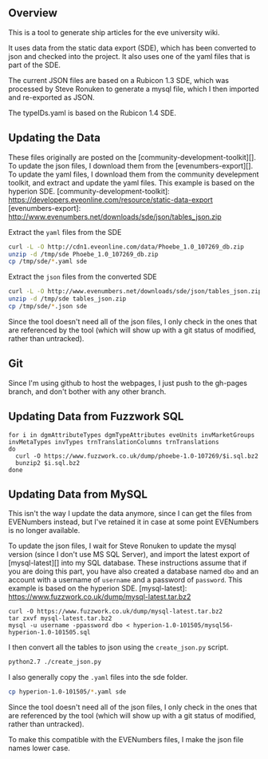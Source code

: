 Overview
--------

This is a tool to generate ship articles for the eve university wiki.

It uses data from the static data export (SDE), which has been converted to json and checked into the project. It also uses one of the yaml files that is part of the SDE.

The current JSON files are based on a Rubicon 1.3 SDE, which was processed by Steve Ronuken to generate a mysql file, which I then imported and re-exported as JSON.

The typeIDs.yaml is based on the Rubicon 1.4 SDE.

Updating the Data
-----------------

These files originally are posted on the [community-development-toolkit][].
To update the json files, I download them from the [evenumbers-export][].
To update the yaml files, I download them from the community develepment toolkit, and extract and update the yaml files.
This example is based on the hyperion SDE.
[community-development-toolkit]: https://developers.eveonline.com/resource/static-data-export
[evenumbers-export]: http://www.evenumbers.net/downloads/sde/json/tables_json.zip

Extract the `yaml` files from the SDE
```bash
curl -L -O http://cdn1.eveonline.com/data/Phoebe_1.0_107269_db.zip
unzip -d /tmp/sde Phoebe_1.0_107269_db.zip
cp /tmp/sde/*.yaml sde
```

Extract the `json` files from the converted SDE
```bash
curl -L -O http://www.evenumbers.net/downloads/sde/json/tables_json.zip
unzip -d /tmp/sde tables_json.zip
cp /tmp/sde/*.json sde
```

Since the tool doesn't need all of the json files, I only check in the ones that are referenced by the tool (which will show up with a git status of modified, rather than untracked).

Git
---
Since I'm using github to host the webpages, I just push to the gh-pages branch, and don't bother with any other branch.

Updating Data from Fuzzwork SQL
-------------------------------
```
for i in dgmAttributeTypes dgmTypeAttributes eveUnits invMarketGroups invMetaTypes invTypes trnTranslationColumns trnTranslations
do
  curl -O https://www.fuzzwork.co.uk/dump/phoebe-1.0-107269/$i.sql.bz2
  bunzip2 $i.sql.bz2
done
```

Updating Data from MySQL
------------------------
This isn't the way I update the data anymore, since I can get the files from EVENumbers instead, but I've retained it in case at some point EVENumbers is no longer available.

To update the json files, I wait for Steve Ronuken to update the mysql version (since I don't use MS SQL Server), and import the latest export of [mysql-latest][] into my SQL database. These instructions assume that if you are doing this part, you have also created a database named `dbo` and an account with a username of `username` and a password of `password`. This example is based on the hyperion SDE.
[mysql-latest]: https://www.fuzzwork.co.uk/dump/mysql-latest.tar.bz2


```
curl -O https://www.fuzzwork.co.uk/dump/mysql-latest.tar.bz2
tar zxvf mysql-latest.tar.bz2
mysql -u username -ppassword dbo < hyperion-1.0-101505/mysql56-hyperion-1.0-101505.sql
```

I then convert all the tables to json using the `create_json.py` script.

```bash
python2.7 ./create_json.py
```

I also generally copy the `.yaml` files into the sde folder.

```bash
cp hyperion-1.0-101505/*.yaml sde
```

Since the tool doesn't need all of the json files, I only check in the ones that are referenced by the tool (which will show up with a git status of modified, rather than untracked).

To make this compatible with the EVENumbers files, I make the json file names lower case.

